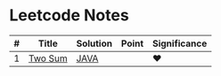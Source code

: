# Leetcode Notes

| # |                        Title                        |          Solution         | Point | Significance |
|---|-----------------------------------------------------|---------------------------|-------|--------------|
| 1 | [Two Sum](https://leetcode-cn.com/problems/two-sum) | [JAVA](./src/TwoSum.java) |       | &hearts;     |
